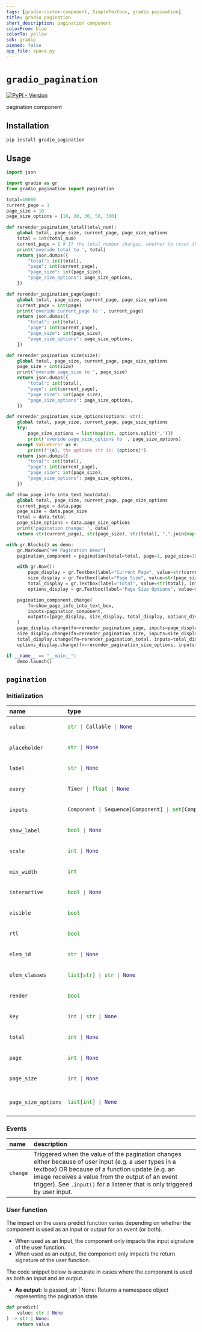 ```yaml
---
tags: [gradio-custom-component, SimpleTextbox, gradio pagination]
title: gradio_pagination
short_description: pagination component
colorFrom: blue
colorTo: yellow
sdk: gradio
pinned: false
app_file: space.py
---
```


# `gradio_pagination`
<a href="https://pypi.org/project/gradio_pagination/" target="_blank"><img alt="PyPI - Version" src="https://img.shields.io/pypi/v/gradio_pagination"></a>  

pagination component

## Installation

```bash
pip install gradio_pagination
```

## Usage

```python
import json

import gradio as gr
from gradio_pagination import pagination

total=10000
current_page = 1
page_size = 10
page_size_options = [10, 20, 30, 50, 300]

def rerender_pagination_total(total_num):
    global total, page_size, current_page, page_size_options
    total = int(total_num)
    current_page = 1 # If the total number changes, whether to reset the current page to 1 depends on your business logic.
    print('overide total to ', total)
    return json.dumps({
        "total": int(total),
        "page": int(current_page),
        "page_size": int(page_size),
        "page_size_options": page_size_options,
    })

def rerender_pagination_page(page):
    global total, page_size, current_page, page_size_options
    current_page = int(page)
    print('overide current_page to ', current_page)
    return json.dumps({
        "total": int(total),
        "page": int(current_page),
        "page_size": int(page_size),
        "page_size_options": page_size_options,
    })

def rerender_pagination_size(size):
    global total, page_size, current_page, page_size_options
    page_size = int(size)
    print('overide page_size to ', page_size)
    return json.dumps({
        "total": int(total),
        "page": int(current_page),
        "page_size": int(page_size),
        "page_size_options": page_size_options,
    })

def rerender_pagination_size_options(options: str):
    global total, page_size, current_page, page_size_options
    try:
        page_size_options = list(map(int, options.split(',')))
        print('overide page_size_options to ', page_size_options)
    except ValueError as e:
        print(f"{e}, the options str is: {options}")
    return json.dumps({
        "total": int(total),
        "page": int(current_page),
        "page_size": int(page_size),
        "page_size_options": page_size_options,
    })

def show_page_info_into_text_box(data):
    global total, page_size, current_page, page_size_options
    current_page = data.page
    page_size = data.page_size
    total = data.total
    page_size_options = data.page_size_options
    print('pagination change: ', data)
    return str(current_page), str(page_size), str(total), ",".join(map(str, sorted(page_size_options)))

with gr.Blocks() as demo:
    gr.Markdown("## Pagination Demo")
    pagination_component = pagination(total=total, page=1, page_size=10, page_size_options=page_size_options)

    with gr.Row():
        page_display = gr.Textbox(label="Current Page", value=str(current_page), interactive=True)
        size_display = gr.Textbox(label="Page Size", value=str(page_size), interactive=True)
        total_display = gr.Textbox(label="Total", value=str(total), interactive=True)
        options_display = gr.Textbox(label="Page Size Options", value=str(",".join(map(str, page_size_options))), interactive=True)

    pagination_component.change(
        fn=show_page_info_into_text_box,
        inputs=pagination_component,
        outputs=[page_display, size_display, total_display, options_display]
    )
    page_display.change(fn=rerender_pagination_page, inputs=page_display, outputs=pagination_component)
    size_display.change(fn=rerender_pagination_size, inputs=size_display, outputs=pagination_component)
    total_display.change(fn=rerender_pagination_total, inputs=total_display, outputs=pagination_component)
    options_display.change(fn=rerender_pagination_size_options, inputs=options_display, outputs=pagination_component)

if __name__ == "__main__":
    demo.launch()

```

## `pagination`

### Initialization

<table>
<thead>
<tr>
<th align="left">name</th>
<th align="left" style="width: 25%;">type</th>
<th align="left">default</th>
<th align="left">description</th>
</tr>
</thead>
<tbody>
<tr>
<td align="left"><code>value</code></td>
<td align="left" style="width: 25%;">

```python
str | Callable | None
```

</td>
<td align="left"><code>None</code></td>
<td align="left">None</td>
</tr>

<tr>
<td align="left"><code>placeholder</code></td>
<td align="left" style="width: 25%;">

```python
str | None
```

</td>
<td align="left"><code>None</code></td>
<td align="left">None</td>
</tr>

<tr>
<td align="left"><code>label</code></td>
<td align="left" style="width: 25%;">

```python
str | None
```

</td>
<td align="left"><code>None</code></td>
<td align="left">None</td>
</tr>

<tr>
<td align="left"><code>every</code></td>
<td align="left" style="width: 25%;">

```python
Timer | float | None
```

</td>
<td align="left"><code>None</code></td>
<td align="left">None</td>
</tr>

<tr>
<td align="left"><code>inputs</code></td>
<td align="left" style="width: 25%;">

```python
Component | Sequence[Component] | set[Component] | None
```

</td>
<td align="left"><code>None</code></td>
<td align="left">None</td>
</tr>

<tr>
<td align="left"><code>show_label</code></td>
<td align="left" style="width: 25%;">

```python
bool | None
```

</td>
<td align="left"><code>None</code></td>
<td align="left">None</td>
</tr>

<tr>
<td align="left"><code>scale</code></td>
<td align="left" style="width: 25%;">

```python
int | None
```

</td>
<td align="left"><code>None</code></td>
<td align="left">None</td>
</tr>

<tr>
<td align="left"><code>min_width</code></td>
<td align="left" style="width: 25%;">

```python
int
```

</td>
<td align="left"><code>160</code></td>
<td align="left">None</td>
</tr>

<tr>
<td align="left"><code>interactive</code></td>
<td align="left" style="width: 25%;">

```python
bool | None
```

</td>
<td align="left"><code>None</code></td>
<td align="left">None</td>
</tr>

<tr>
<td align="left"><code>visible</code></td>
<td align="left" style="width: 25%;">

```python
bool
```

</td>
<td align="left"><code>True</code></td>
<td align="left">None</td>
</tr>

<tr>
<td align="left"><code>rtl</code></td>
<td align="left" style="width: 25%;">

```python
bool
```

</td>
<td align="left"><code>False</code></td>
<td align="left">None</td>
</tr>

<tr>
<td align="left"><code>elem_id</code></td>
<td align="left" style="width: 25%;">

```python
str | None
```

</td>
<td align="left"><code>None</code></td>
<td align="left">None</td>
</tr>

<tr>
<td align="left"><code>elem_classes</code></td>
<td align="left" style="width: 25%;">

```python
list[str] | str | None
```

</td>
<td align="left"><code>None</code></td>
<td align="left">None</td>
</tr>

<tr>
<td align="left"><code>render</code></td>
<td align="left" style="width: 25%;">

```python
bool
```

</td>
<td align="left"><code>True</code></td>
<td align="left">None</td>
</tr>

<tr>
<td align="left"><code>key</code></td>
<td align="left" style="width: 25%;">

```python
int | str | None
```

</td>
<td align="left"><code>None</code></td>
<td align="left">None</td>
</tr>

<tr>
<td align="left"><code>total</code></td>
<td align="left" style="width: 25%;">

```python
int | None
```

</td>
<td align="left"><code>0</code></td>
<td align="left">None</td>
</tr>

<tr>
<td align="left"><code>page</code></td>
<td align="left" style="width: 25%;">

```python
int | None
```

</td>
<td align="left"><code>1</code></td>
<td align="left">None</td>
</tr>

<tr>
<td align="left"><code>page_size</code></td>
<td align="left" style="width: 25%;">

```python
int | None
```

</td>
<td align="left"><code>10</code></td>
<td align="left">None</td>
</tr>

<tr>
<td align="left"><code>page_size_options</code></td>
<td align="left" style="width: 25%;">

```python
list[int] | None
```

</td>
<td align="left"><code>[10, 20, 50, 100]</code></td>
<td align="left">None</td>
</tr>
</tbody></table>


### Events

| name | description |
|:-----|:------------|
| `change` | Triggered when the value of the pagination changes either because of user input (e.g. a user types in a textbox) OR because of a function update (e.g. an image receives a value from the output of an event trigger). See `.input()` for a listener that is only triggered by user input. |



### User function

The impact on the users predict function varies depending on whether the component is used as an input or output for an event (or both).

- When used as an Input, the component only impacts the input signature of the user function.
- When used as an output, the component only impacts the return signature of the user function.

The code snippet below is accurate in cases where the component is used as both an input and an output.

- **As output:** Is passed, str | None: Returns a namespace object representing the pagination state.


 ```python
 def predict(
     value: str | None
 ) -> str | None:
     return value
 ```
 
